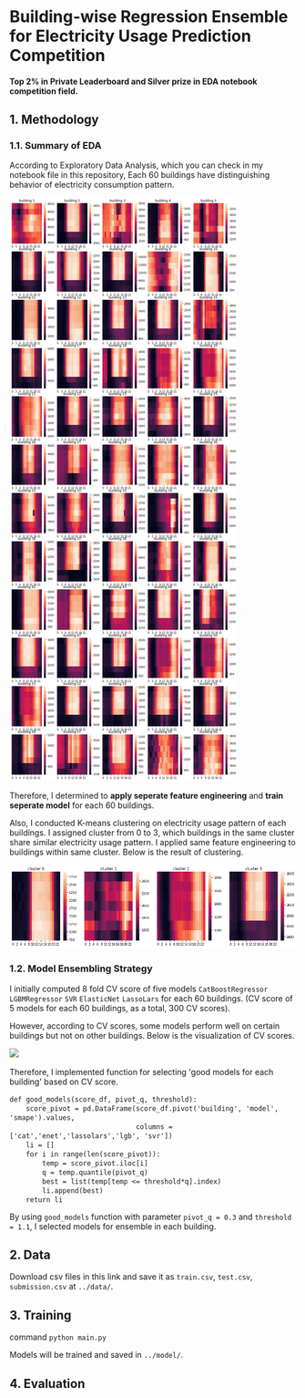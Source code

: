 # Building-wise Regression Ensemble for Electricity Usage Prediction Competition
#### <b>Top 2% in Private Leaderboard</b> and <b>Silver prize in EDA notebook competition field.</b>

## 1. Methodology
### 1.1. Summary of EDA
According to Exploratory Data Analysis, which you can check in my notebook file in this repository, Each 60 buildings have distinguishing behavior of electricity consumption pattern. 

<img src = 'figures/heatmap.png'>

Therefore, I determined to <b>apply seperate feature engineering</b> and <b>train seperate model</b> for each  60 buildings. 

Also, I conducted K-means clustering on electricity usage pattern of each buildings. I assigned cluster from 0 to 3, which buildings in the same cluster share similar electricity usage pattern. I applied same feature engineering to buildings within same cluster. Below is the result of clustering.

<img src = 'figures/heatmap_cluster.png'>

### 1.2. Model Ensembling Strategy

I initially computed 8 fold CV score of five models ```CatBoostRegressor``` ```LGBMRegressor``` ```SVR```
```ElasticNet``` ```LassoLars``` for each 60 buildings. (CV score of 5 models for each 60 buildings, as a total, 300 CV scores).

However, according to CV scores, some models perform well on certain buildings but not on other buildings. Below is the visualization of CV scores.

<img src = 'figures/cv_scores.png'>

Therefore, I implemented function for selecting 'good models for each building' based on CV score.

```
def good_models(score_df, pivot_q, threshold):
    score_pivot = pd.DataFrame(score_df.pivot('building', 'model', 'smape').values,
                               columns = ['cat','enet','lassolars','lgb', 'svr'])
    li = []
    for i in range(len(score_pivot)):
        temp = score_pivot.iloc[i]
        q = temp.quantile(pivot_q)
        best = list(temp[temp <= threshold*q].index)
        li.append(best)
    return li
```

By using ```good_models``` function with parameter ```pivot_q = 0.3``` and ```threshold = 1.1```, I selected models for ensemble in each building.

## 2. Data
Download csv files in this <href src = 'https://dacon.io/competitions/official/235736/data'>link</href> and save it as ```train.csv```, ```test.csv```, ```submission.csv``` at ```../data/```.

## 3. Training
command ```python main.py```

Models will be trained and saved in ```../model/```.

## 4. Evaluation
